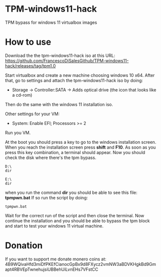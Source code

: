 # TPM-windows11-hack
TPM bypass for windows 11 virtualbox images

# How to use

Download the the tpm-windows11-hack iso at this URL: https://github.com/FrancescoDiSalesGithub/TPM-windows11-hack/releases/tag/tpm1.0

Start virtualbox and create a new machine choosing windows 10 x64. After that, go to settings and attach the tpm-windows11-hack iso  by doing:

* Storage -> Controller:SATA -> Adds optical drive (the icon that looks like a cd-rom)

Then do the same with the windows 11 installation iso.

Other settings for your VM:

 * System: Enable EFI; Processors >= 2

Run you VM.

At the boot you should press a key to go to the windows installation screen. When you reach the installation screen press **shift** and **F10**. As soon as you press this key combination, a terminal should appear. Now you should check the disk where there's the tpm bypass. 

```
D:\
dir 

E:\
dir 

```

when you run the command **dir** you should be able to see this file: **tpmpwn.bat**
If so run the script by doing:

`tpmpwn.bat`

Wait for the correct run of the script and then close the terminal. Now continue the installation and you should be able to bypass the tpm block and start to test your windows 11 virtual machine.

# Donation

If you want to support me donate monero coins at: 4B9WQivaHfd3miDfPKEfCianocGpBx9d8FXycz2vmNW3aBDVKHgkBd9Gmapt4RBVEpTwnehujsiUBBehUiLvnEHs7VFstCC
